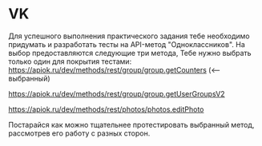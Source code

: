 # VK
Для успешного выполнения практического задания тебе необходимо придумать и разработать тесты на API-метод "Одноклассников".
На выбор предоставляются следующие три метода, Тебе нужно выбрать только один для покрытия тестами:
https://apiok.ru/dev/methods/rest/group/group.getCounters (<-- выбранный)

https://apiok.ru/dev/methods/rest/group/group.getUserGroupsV2

https://apiok.ru/dev/methods/rest/photos/photos.editPhoto

Постарайся как можно тщательнее протестировать выбранный метод, рассмотрев его работу с разных сторон.
